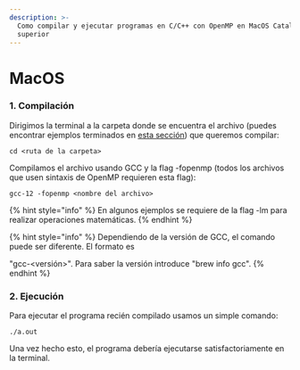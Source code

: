 ```yaml
---
description: >-
  Como compilar y ejecutar programas en C/C++ con OpenMP en MacOS Catalina o
  superior
---
```


# MacOS

### 1. Compilación

Dirigimos la terminal a la carpeta donde se encuentra el archivo (puedes encontrar ejemplos terminados en [esta sección](../recursos/ejemplos-de-programas.md)) que queremos compilar:

```shell
cd <ruta de la carpeta>
```

Compilamos el archivo usando GCC y la flag -fopenmp (todos los archivos que usen sintaxis de OpenMP requieren esta flag):

```shell
gcc-12 -fopenmp <nombre del archivo>
```

{% hint style="info" %}
&#x20;En algunos ejemplos se requiere de la flag -lm para realizar operaciones matemáticas.
{% endhint %}

{% hint style="info" %}
Dependiendo de la versión de GCC, el comando puede ser diferente. El formato es&#x20;

&#x20;"gcc-\<versión>". Para saber la versión introduce "brew info gcc".&#x20;
{% endhint %}

### 2. Ejecución

Para ejecutar el programa recién compilado usamos un simple comando:

```shell
./a.out
```

Una vez hecho esto, el programa debería ejecutarse satisfactoriamente en la terminal.
